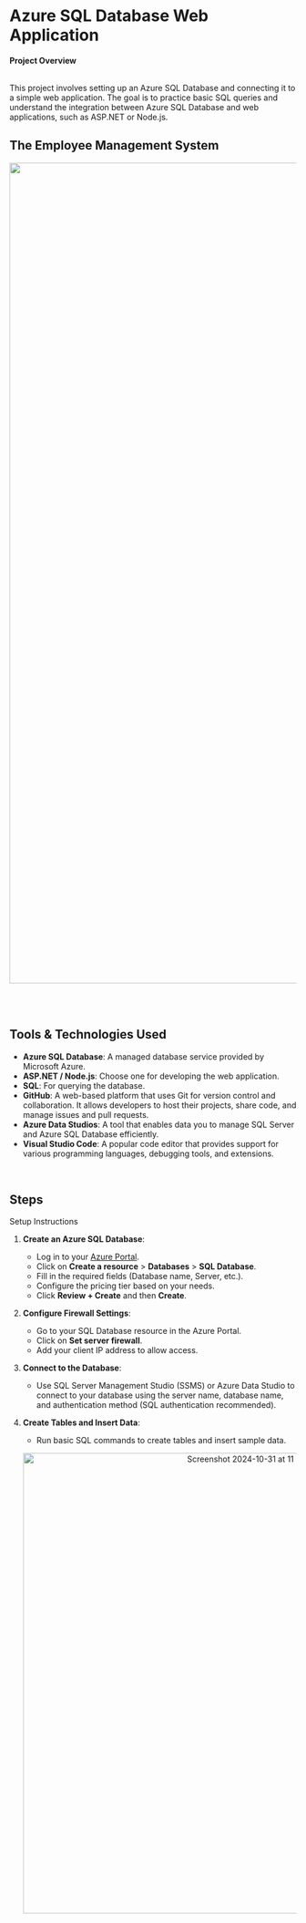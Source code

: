<h1>Azure SQL Database Web Application</h1>
<b>Project Overview</b>
<br />
<br />

<p>This project involves setting up an Azure SQL Database and connecting it to a simple web application.
  The goal is to practice basic SQL queries and understand the integration between Azure SQL Database and web applications,
  such as ASP.NET or Node.js.</p>


<h2>The Employee Management System</h2>
<p align="center"><img width="1440" alt="Screenshot 2024-10-31 at 11 47 38 PM" src="https://github.com/user-attachments/assets/36440cf4-5dad-43e3-9da7-3f392b90ddd5"></p>
<br>
<br>


<h2>Tools & Technologies Used</h2>

- **Azure SQL Database**: A managed database service provided by Microsoft Azure.
- **ASP.NET / Node.js**: Choose one for developing the web application.
- **SQL**: For querying the database.
- **GitHub**: A web-based platform that uses Git for version control and collaboration. It allows developers to host their projects, share code, and manage issues and pull requests.
- **Azure Data Studios**: A tool that enables data you to manage SQL Server and Azure SQL Database efficiently.
- **Visual Studio Code**: A popular code editor that provides support for various programming languages, debugging tools, and extensions.
<br />


<h2>Steps</h2>

Setup Instructions

1. **Create an Azure SQL Database**:
   - Log in to your [Azure Portal](https://portal.azure.com).
   - Click on **Create a resource** > **Databases** > **SQL Database**.
   - Fill in the required fields (Database name, Server, etc.).
   - Configure the pricing tier based on your needs.
   - Click **Review + Create** and then **Create**.

2. **Configure Firewall Settings**:
   - Go to your SQL Database resource in the Azure Portal.
   - Click on **Set server firewall**.
   - Add your client IP address to allow access.

3. **Connect to the Database**:
   - Use SQL Server Management Studio (SSMS) or Azure Data Studio to connect to your database using the server name, database name, and authentication method (SQL authentication recommended).

4. **Create Tables and Insert Data**:
   - Run basic SQL commands to create tables and insert sample data.
   <p align="center"><img width="808" alt="Screenshot 2024-10-31 at 11 25 11 PM" src="https://github.com/user-attachments/assets/a9a9ad0b-3af2-457b-abd3-26793a8596cf"></p>
